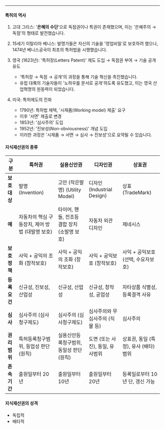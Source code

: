 
---
#### 특허의 역사
1. 고대 그리스: '**은혜의 수단**'으로 독점권이나 특권이 존재했으며, 이는 '은혜주의 → 독점'의 형태로 발전했습니다.
    
2. 15세기 이탈리아 베니스: 발명가들은 자신의 기술을 '영업비밀'로 보호하려 했으나, 1474년 베니스공국이 최초의 특허법을 시행했습니다.
    
3. 영국 (1623년): '특허장(Letters Patent)' 제도 도입 → 독점권 부여 → 기술 공개 유도
    - '특허장 → 독점 → 공개'의 과정을 통해 기술 혁신을 촉진했습니다.
    - 유럽 대륙의 기술자들이 '노하우를 문서로 공개'하도록 유도했고, 이는 영국 산업혁명의 원동력이 되었습니다.
        
4. 미국: 특허제도의 진화
    - 1790년: 특허법 채택, '시제품(Working model) 제출' 요구
    - 이후 '서면' 제출로 변경
    - 1853년: '심사주의' 도입
    - 1952년: '진보성(Non-obviousness)' 개념 도입
    - 이러한 과정은 '시제품 → 서면 → 심사 → 진보성'으로 요약될 수 있습니다.
#### 지식재산권의 종류

| 구분  | 특허권 | 실용신안권 | 디자인권 | 상표권 |
|-------|--------|------------|----------|--------|
| **보호대상** | 발명 (Invention) | 고안 (작은발명) (Utility Model) | 디자인 (Industrial Design) | 상표 (TradeMark) |
| **예** | 자동차의 핵심 구동장치, 제어 방법 (대발명 보호) | 타이어, 핸들, 전조등 결합 장치 (소발명 보호) | 자동차 외관 디자인 | 제네시스 |
| **보호정책** | 사익 + 공익의 조화 (창작보호) | 사익 + 공익의 조화 (창작보호) | 사익 + 공익보호 (창작보호) | 사익 + 공익보호 (선택, 수요자보호) |
| **등록요건** | 신규성, 진보성, 산업성 | 신규성, 산업성 | 신규성, 창작성, 공업성 | 자타상품 식별성, 등록결격 사유 |
| **심사** | 심사주의 (심사청구제도) | 심사주의 (심사청구제도) | 심사주의와 무심사주의 (직물 등) | 심사주의 |
| **권리범위** | 특허등록청구범위, 등업성 판단 (원칙) | 실용신안등록청구범위, 동일성 판단 (원칙) | 도면 (또는 사진), 동일, 유사범위 | 상표권, 동일 (특정), 유사 (배타) 범위 |
| **존속기간** | 출원일부터 20년 | 출원일부터 10년 | 출원일부터 20년 | 등록일로부터 10년 단, 갱신 가능 |
#### 지식재산권의 성격
- 독립적
- 배타적

